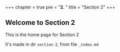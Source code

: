 +++
chapter = true
pre = "<b>2. </b>"
title = "Section 2"
+++

## Welcome to Section 2

This is the home page for Section 2 

It's made in dir `section-2`, from file `_index.md`